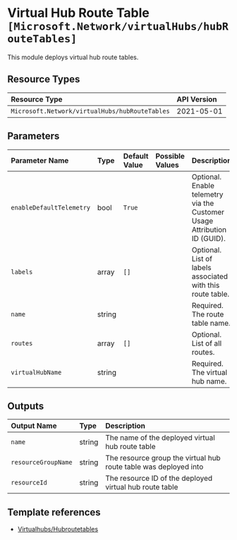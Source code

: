# Virtual Hub Route Table `[Microsoft.Network/virtualHubs/hubRouteTables]`

This module deploys virtual hub route tables.

## Resource Types

| Resource Type | API Version |
| :-- | :-- |
| `Microsoft.Network/virtualHubs/hubRouteTables` | 2021-05-01 |

## Parameters

| Parameter Name | Type | Default Value | Possible Values | Description |
| :-- | :-- | :-- | :-- | :-- |
| `enableDefaultTelemetry` | bool | `True` |  | Optional. Enable telemetry via the Customer Usage Attribution ID (GUID). |
| `labels` | array | `[]` |  | Optional. List of labels associated with this route table. |
| `name` | string |  |  | Required. The route table name. |
| `routes` | array | `[]` |  | Optional. List of all routes. |
| `virtualHubName` | string |  |  | Required. The virtual hub name. |

## Outputs

| Output Name | Type | Description |
| :-- | :-- | :-- |
| `name` | string | The name of the deployed virtual hub route table |
| `resourceGroupName` | string | The resource group the virtual hub route table was deployed into |
| `resourceId` | string | The resource ID of the deployed virtual hub route table |

## Template references

- [Virtualhubs/Hubroutetables](https://docs.microsoft.com/en-us/azure/templates/Microsoft.Network/2021-05-01/virtualHubs/hubRouteTables)
